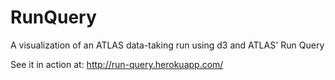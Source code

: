 RunQuery
==============

A visualization of an ATLAS data-taking run using d3 and ATLAS' Run Query

See it in action at:
http://run-query.herokuapp.com/